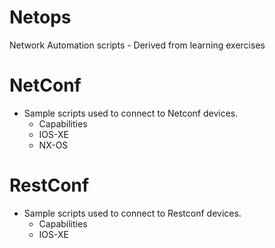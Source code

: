 # Netops
Network Automation scripts - Derived from learning exercises 

# NetConf
- Sample scripts used to connect to Netconf devices. 
  - Capabilities
  - IOS-XE
  - NX-OS

# RestConf
- Sample scripts used to connect to Restconf devices.
  - Capabilities
  - IOS-XE

